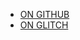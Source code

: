 - [ON GITHUB](https://github.com/Sharkbyteprojects/SharkChat)
- [ON GLITCH](https://glitch.com/~webchat-shark)
